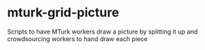 # mturk-grid-picture
Scripts to have MTurk workers draw a picture by splitting it up and crowdsourcing workers to hand draw each piece
